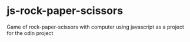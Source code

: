# js-rock-paper-scissors
Game of rock-paper-scissors with computer using javascript as a project for the odin project

